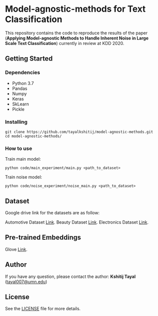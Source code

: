 # Model-agnostic-methods for Text Classification

This repository contains the code to reproduce the results of the paper (**Applying Model-agnostic Methods to Handle Inherent Noise in Large Scale Text Classification**) currently in review at KDD 2020. 


## Getting Started

### Dependencies

* Python 3.7
* Pandas
* Numpy
* Keras
* SkLearn
* Pickle

### Installing

```
git clone https://github.com/tayalkshitij/model-agnostic-methods.git
cd model-agnostic-methods/
```

### How to use

Train main model:
```
python code/main_experiment/main.py <path_to_dataset>
```

Train noise model:
```
python code/noise_experiment/noise_main.py <path_to_dataset>
```

## Dataset

Google drive link for the datasets are as follow:

Automotive Dataset [Link](https://drive.google.com/open?id=1w2YuR1knf3LJPfq6wVxo3frHlbqP6BqA).
Beauty Dataset [Link](https://drive.google.com/open?id=1rNNSdGvMcivdXI72SGvrd_Td1Ah2_Vo7).
Electronics Dataset [Link](https://drive.google.com/open?id=1qDX8gBWrG0pdqqkJS8HUtI6K3kKtKfuR).

## Pre-trained Embeddings

Glove [Link](https://nlp.stanford.edu/projects/glove/).

## Author

If you have any question, please contact the author:
**Kshitij Tayal** ([tayal007@umn.edu](mailto:tayal007@umn.edu))

## License

See the [LICENSE](LICENSE) file for more details.

